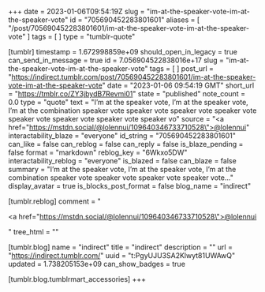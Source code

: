 +++
date = 2023-01-06T09:54:19Z
slug = "im-at-the-speaker-vote-im-at-the-speaker-vote"
id = "705690452283801601"
aliases = [ "/post/705690452283801601/im-at-the-speaker-vote-im-at-the-speaker-vote" ]
tags = [ ]
type = "tumblr-quote"

[tumblr]
timestamp = 1.672998859e+09
should_open_in_legacy = true
can_send_in_message = true
id = 7.056904522838016e+17
slug = "im-at-the-speaker-vote-im-at-the-speaker-vote"
tags = [ ]
post_url = "https://indirect.tumblr.com/post/705690452283801601/im-at-the-speaker-vote-im-at-the-speaker-vote"
date = "2023-01-06 09:54:19 GMT"
short_url = "https://tmblr.co/ZY3jbydB7Revmi01"
state = "published"
note_count = 0.0
type = "quote"
text = "I’m at the speaker vote, I’m at the speaker vote, I’m at the combination speaker vote speaker vote speaker vote speaker vote speaker vote speaker vote speaker vote speaker vo"
source = "<a href=\"https://mstdn.social/@lolennui/109640346733710528\">@lolennui</a>"
interactability_blaze = "everyone"
id_string = "705690452283801601"
can_like = false
can_reblog = false
can_reply = false
is_blaze_pending = false
format = "markdown"
reblog_key = "6Wkxo5DW"
interactability_reblog = "everyone"
is_blazed = false
can_blaze = false
summary = "I’m at the speaker vote, I’m at the speaker vote, I’m at the combination speaker vote speaker vote speaker vote speaker vote..."
display_avatar = true
is_blocks_post_format = false
blog_name = "indirect"

[tumblr.reblog]
comment = "<p><a href=\"https://mstdn.social/@lolennui/109640346733710528\">@lolennui</a></p>"
tree_html = ""

[tumblr.blog]
name = "indirect"
title = "indirect"
description = ""
url = "https://indirect.tumblr.com/"
uuid = "t:PgyUJU3SA2Klwyt81UWAwQ"
updated = 1.738205153e+09
can_show_badges = true

[tumblr.blog.tumblrmart_accessories]
+++
